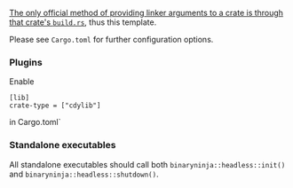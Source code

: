 [The only official method of providing linker arguments to a crate is through that crate's `build.rs`](https://github.com/rust-lang/cargo/issues/9554), thus this template.

Please see `Cargo.toml` for further configuration options.

### Plugins

Enable
```
[lib]
crate-type = ["cdylib"]
```
in  Cargo.toml`

### Standalone executables

All standalone executables should call both `binaryninja::headless::init()` and `binaryninja::headless::shutdown()`.


